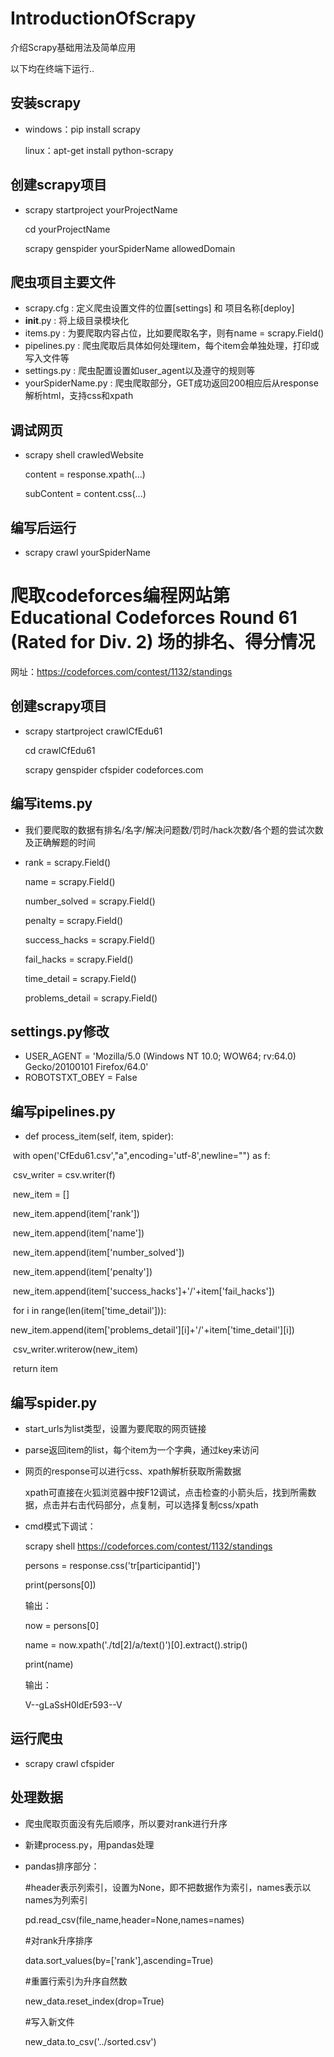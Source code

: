 # IntroductionOfScrapy
介绍Scrapy基础用法及简单应用

以下均在终端下运行..

## 安装scrapy

* windows：pip install scrapy

  linux：apt-get install python-scrapy
## 创建scrapy项目

* scrapy startproject yourProjectName

  cd yourProjectName

  scrapy genspider yourSpiderName allowedDomain

## 爬虫项目主要文件

* scrapy.cfg : 定义爬虫设置文件的位置[settings] 和 项目名称[deploy]
* __init__.py : 将上级目录模块化
* items.py : 为要爬取内容占位，比如要爬取名字，则有name = scrapy.Field()
* pipelines.py : 爬虫爬取后具体如何处理item，每个item会单独处理，打印或写入文件等
* settings.py : 爬虫配置设置如user_agent以及遵守的规则等
* yourSpiderName.py : 爬虫爬取部分，GET成功返回200相应后从response解析html，支持css和xpath

## 调试网页

* scrapy shell crawledWebsite

  content = response.xpath(...)

  subContent = content.css(...)

## 编写后运行

* scrapy crawl yourSpiderName

# 爬取codeforces编程网站第 Educational Codeforces Round 61 (Rated for Div. 2) 场的排名、得分情况
网址：https://codeforces.com/contest/1132/standings

## 创建scrapy项目

* scrapy startproject crawlCfEdu61

  cd crawlCfEdu61

  scrapy genspider cfspider codeforces.com

## 编写items.py
* 我们要爬取的数据有排名/名字/解决问题数/罚时/hack次数/各个题的尝试次数及正确解题的时间

* rank = scrapy.Field() 

    name = scrapy.Field() 

    number_solved = scrapy.Field()

    penalty = scrapy.Field()

    success_hacks = scrapy.Field()

    fail_hacks = scrapy.Field()

    time_detail = scrapy.Field()

    problems_detail = scrapy.Field()

## settings.py修改

* USER_AGENT = 'Mozilla/5.0 (Windows NT 10.0; WOW64; rv:64.0) Gecko/20100101 Firefox/64.0'
* ROBOTSTXT_OBEY = False

## 编写pipelines.py

* def process_item(self, item, spider):

​        with open('CfEdu61.csv',"a",encoding='utf-8',newline="") as f:

​            csv_writer = csv.writer(f)

​            new_item = []

​            new_item.append(item['rank'])

​            new_item.append(item['name'])

​            new_item.append(item['number_solved'])

​            new_item.append(item['penalty'])

​            new_item.append(item['success_hacks']+'/'+item['fail_hacks'])

​            for i in range(len(item['time_detail'])):

​                new_item.append(item['problems_detail'][i]+'/'+item['time_detail'][i])

​            csv_writer.writerow(new_item)

​        return item

## 编写spider.py

* start_urls为list类型，设置为要爬取的网页链接

* parse返回item的list，每个item为一个字典，通过key来访问

* 网页的response可以进行css、xpath解析获取所需数据

  xpath可直接在火狐浏览器中按F12调试，点击检查的小箭头后，找到所需数据，点击并右击代码部分，点复制，可以选择复制css/xpath

* cmd模式下调试：

  scrapy shell https://codeforces.com/contest/1132/standings

  persons = response.css('tr[participantid]')

  print(persons[0])						

  输出：

  <Selector xpath='descendant-or-self::tr[@participantid]' data='<tr participantid="23513496">\r\n    <td>\r'>

  now = persons[0]

  name = now.xpath('./td[2]/a/text()')[0].extract().strip()

  print(name)

  输出：

  V--gLaSsH0ldEr593--V

## 运行爬虫

* scrapy crawl cfspider

## 处理数据

* 爬虫爬取页面没有先后顺序，所以要对rank进行升序

* 新建process.py，用pandas处理

* pandas排序部分：

  #header表示列索引，设置为None，即不把数据作为索引，names表示以names为列索引

  pd.read_csv(file_name,header=None,names=names)

  #对rank升序排序

  data.sort_values(by=['rank'],ascending=True)

  #重置行索引为升序自然数

  new_data.reset_index(drop=True)

  #写入新文件

  new_data.to_csv('../sorted.csv')


